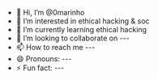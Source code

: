 - 👋 Hi, I’m @0marinho
- 👀 I’m interested in ethical hacking & soc
- 🌱 I’m currently learning ethical hacking
- 💞️ I’m looking to collaborate on ---
- 📫 How to reach me ---
- 😄 Pronouns: ---
- ⚡ Fun fact: ---

<!---
0marinho/0marinho is a ✨ special ✨ repository because its `README.md` (this file) appears on your GitHub profile.
You can click the Preview link to take a look at your changes.
--->
